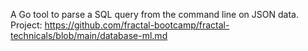 A Go tool to parse a SQL query from the command line on JSON data. 
Project: https://github.com/fractal-bootcamp/fractal-technicals/blob/main/database-ml.md

